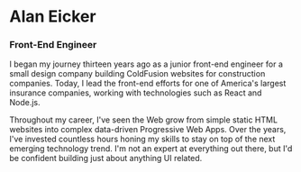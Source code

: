 # Alan Eicker
### Front-End Engineer

I began my journey thirteen years ago as a junior front-end engineer for a small design company building ColdFusion websites for construction companies. Today, I lead the front-end efforts for one of America's largest insurance companies, working with technologies such as React and Node.js.

Throughout my career, I've seen the Web grow from simple static HTML websites into complex data-driven Progressive Web Apps. Over the years, I've invested countless hours honing my skills to stay on top of the next emerging technology trend. I'm not an expert at everything out there, but I'd be confident building just about anything UI related.

